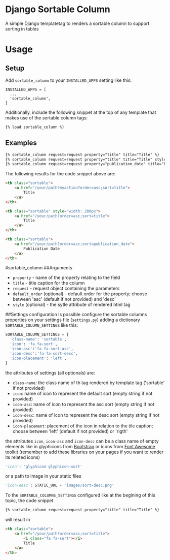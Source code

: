 # Django Sortable Column
A simple Django templatetag to renders a sortable column to support sorting in tables
# Usage
## Setup
Add `sortable_column` to your `INSTALLED_APPS` setting like this:
```
INSTALLED_APPS = [
  ...
  'sortable_column',
]
```

Additionally, include the following snippet at the top of any template that makes use of
the sortable column tags:

```html
{% load sortable_column %}
```
## Examples

```html
{% sortable_column request=request property="title" title="Title" %}
{% sortable_column request=request property="title" title="Title" style="width: 200px" %}
{% sortable_column request=request property="publication_date" title="Publication Date" default_order="desc" %}
```

The following results for the code snippet above are:
```html
<th class="sortable">
    <a href="/your/path?myaction?order=asc;sort=title">
        Title
    </a>
</th>

<th class="sortable" style="width: 200px">
    <a href="/your/path?order=asc;sort=title">
        Title
    </a>
</th>

<th class="sortable">
    <a href="/your/path?order=asc;sort=publication_date">
        Publication Date
    </a>
</th>
```
#sortable_column
##Arguments
* `property` - name of the property relating to the field
* `title` - title caption for the column
* `request` - request object containing the parameters
* `default_order` (optional) - default order for the property; choose between 'asc' (default if not provided) and 'desc'
* `style` (optional) - the sytle attribute of rendered html tag

##Settings configuration
Is possible configure the sortable columns properties on your settings file (`settings.py`) adding a dictionary `SORTABLE_COLUMN_SETTINGS` like this:

```python
SORTABLE_COLUMN_SETTINGS = {
  'class-name': 'sortable',
  'icon': 'fa fa-sort',
  'icon-asc':'fa fa-sort-asc',
  'icon-desc':'fa fa-sort-desc',
  'icon-placement': 'left',
}
```

the attributes of settings (all optionals) are:

* `class-name`: the class name of th tag rendered by template tag ('sortable' if not provided)
* `icon`: name of icon to represent the default sort (empty string if not provided)
* `icon-asc`: name of icon to represent the asc sort  (empty string if not provided)
* `icon-desc`: name of icon to represent the desc sort  (empty string if not provided)
* `icon-placement`: placement of the icon in relation to the tile caption; choose between 'left' (default if not provided) or 'rigth'

the attributes `icon`, `icon-asc` and `icon-desc` can be a class name of empty elements like in glyphicons from [Bootstrap](http://getbootstrap.com/components/#glyphicons) or icons from [Font Awesome](http://fontawesome.io/icons/) toolkit (remember to add these libraries on your pages if you want to render its related icons)
```python
'icon': 'glyphicon glyphicon-sort'
```
or a path to image in your static files
```python
'icon-desc': STATIC_URL + 'images/sort-desc.png'
```

To the `SORTABLE_COLUMNS_SETTINGS` configured like at the begining of this topic, the code snippet 
```html
{% sortable_column request=request property="title" title="Title" %}
```
will result in
```html
<th class="sortable">
    <a href="/your/path?order=asc;sort=title">
        <i class="fa fa-sort"></i>
        Title
    </a>
</th>
```
